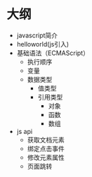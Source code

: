 # 大纲
- javascript简介
- helloworld(js引入)
- 基础语法（ECMAScript）
    - 执行顺序
    - 变量
    - 数据类型
        - 值类型
        - 引用类型
            - 对象
            - 函数
            - 数组
- js api
    - 获取文档元素
    - 绑定点击事件
    - 修改元素属性
    - 页面跳转